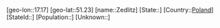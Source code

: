 ﻿---
location: [51.23,17.17]
type: City
tags:
- geo/City


SpocWebEntityId: 35799
isDeleted: false
confidential: public

---
[geo-lon::17.17]
[geo-lat::51.23]
[name::Zedlitz]
[State::]
[Country::[Poland](geo/Continent/Europe/Poland.md)]
[StateId::]
[Population::]
[Unknown::]

